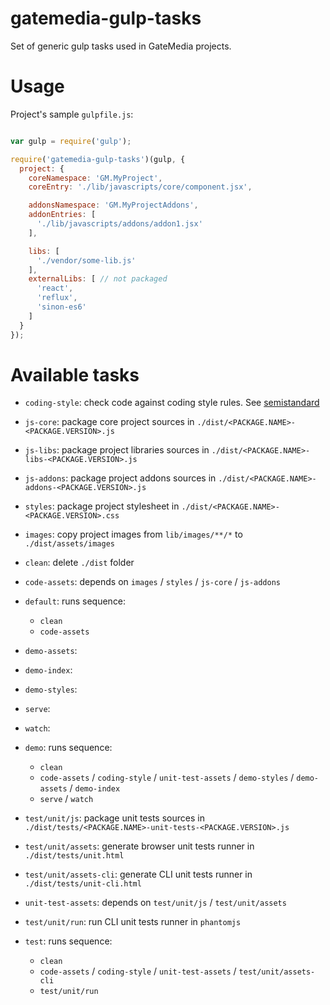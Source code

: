 # gatemedia-gulp-tasks

Set of generic gulp tasks used in GateMedia projects.


# Usage

Project's sample `gulpfile.js`:

```js

var gulp = require('gulp');

require('gatemedia-gulp-tasks')(gulp, {
  project: {
    coreNamespace: 'GM.MyProject',
    coreEntry: './lib/javascripts/core/component.jsx',

    addonsNamespace: 'GM.MyProjectAddons',
    addonEntries: [
      './lib/javascripts/addons/addon1.jsx'
    ],

    libs: [
      './vendor/some-lib.js'
    ],
    externalLibs: [ // not packaged
      'react',
      'reflux',
      'sinon-es6'
    ]
  }
});
````


# Available tasks

  * `coding-style`: check code against coding style rules. See [semistandard](https://github.com/Flet/semistandard)
  * `js-core`: package core project sources in `./dist/<PACKAGE.NAME>-<PACKAGE.VERSION>.js`
  * `js-libs`: package project libraries sources in `./dist/<PACKAGE.NAME>-libs-<PACKAGE.VERSION>.js`
  * `js-addons`: package project addons sources in `./dist/<PACKAGE.NAME>-addons-<PACKAGE.VERSION>.js`
  * `styles`: package project stylesheet in `./dist/<PACKAGE.NAME>-<PACKAGE.VERSION>.css`
  * `images`: copy project images from `lib/images/**/*` to `./dist/assets/images`
  * `clean`: delete `./dist` folder
  * `code-assets`: depends on `images` / `styles` / `js-core` / `js-addons`

  * `default`: runs sequence:
    * `clean`
    * `code-assets`

  * `demo-assets`: 
  * `demo-index`: 
  * `demo-styles`: 
  * `serve`: 
  * `watch`: 
  * `demo`: runs sequence:
    * `clean`
    * `code-assets` / `coding-style` / `unit-test-assets` / `demo-styles` / `demo-assets` / `demo-index`
    * `serve` / `watch`

  * `test/unit/js`: package unit tests sources in `./dist/tests/<PACKAGE.NAME>-unit-tests-<PACKAGE.VERSION>.js`
  * `test/unit/assets`: generate browser unit tests runner in `./dist/tests/unit.html`
  * `test/unit/assets-cli`: generate CLI unit tests runner in `./dist/tests/unit-cli.html`
  * `unit-test-assets`: depends on `test/unit/js` / `test/unit/assets`
  * `test/unit/run`: run CLI unit tests runner in `phantomjs`
  * `test`: runs sequence:
    * `clean`
    * `code-assets` / `coding-style` / `unit-test-assets` / `test/unit/assets-cli`
    * `test/unit/run`
